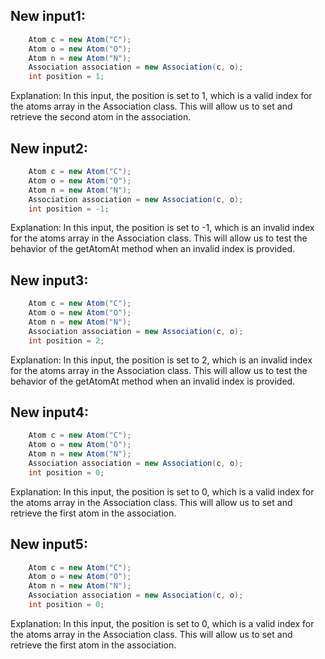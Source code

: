 ## New input1:
```java
    Atom c = new Atom("C");
    Atom o = new Atom("O");
    Atom n = new Atom("N");
    Association association = new Association(c, o);
    int position = 1;
```
Explanation: In this input, the position is set to 1, which is a valid index for the atoms array in the Association class. This will allow us to set and retrieve the second atom in the association.

## New input2:
```java
    Atom c = new Atom("C");
    Atom o = new Atom("O");
    Atom n = new Atom("N");
    Association association = new Association(c, o);
    int position = -1;
```
Explanation: In this input, the position is set to -1, which is an invalid index for the atoms array in the Association class. This will allow us to test the behavior of the getAtomAt method when an invalid index is provided.

## New input3:
```java
    Atom c = new Atom("C");
    Atom o = new Atom("O");
    Atom n = new Atom("N");
    Association association = new Association(c, o);
    int position = 2;
```
Explanation: In this input, the position is set to 2, which is an invalid index for the atoms array in the Association class. This will allow us to test the behavior of the getAtomAt method when an invalid index is provided.

## New input4:
```java
    Atom c = new Atom("C");
    Atom o = new Atom("O");
    Atom n = new Atom("N");
    Association association = new Association(c, o);
    int position = 0;
```
Explanation: In this input, the position is set to 0, which is a valid index for the atoms array in the Association class. This will allow us to set and retrieve the first atom in the association.

## New input5:
```java
    Atom c = new Atom("C");
    Atom o = new Atom("O");
    Atom n = new Atom("N");
    Association association = new Association(c, o);
    int position = 0;
```
Explanation: In this input, the position is set to 0, which is a valid index for the atoms array in the Association class. This will allow us to set and retrieve the first atom in the association.
